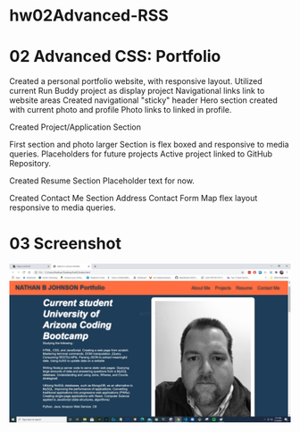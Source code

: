 # hw02Advanced-RSS
# 02 Advanced CSS: Portfolio

Created a personal portfolio website, with responsive layout.
Utilized current Run Buddy project as display project
Navigational links link to website areas
Created navigational "sticky" header
Hero section created with current photo and profile
Photo links to linked in profile. 

Created Project/Application Section

First section and photo larger
Section is flex boxed and responsive to media queries.
Placeholders for future projects
Active project linked to GitHub Repository.


Created Resume Section
Placeholder text for now.

Created Contact Me Section
Address
Contact Form
Map
flex layout responsive to media queries.

# 03 Screenshot

![portfolio demo](./assets/images/capture.jpg)



